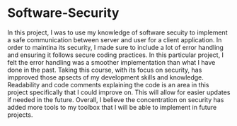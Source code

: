 # Software-Security

In this project, I was to use my knowledge of software secuity to implement a safe communication between server and user for a client application.  In order to maintina its security, I made sure to include a lot of error handling and ensuring it follows secure coding practices.  In this particular project, I felt the error handling was a smoother implementation than what I have done in the past.  Taking this course, with its focus on security, has impproved those apsects of my development skills and knowledge.  Readability and code comments explaining the code is an area in this project specifically that I could improve on.  This will allow for easier updates if needed in the future.  Overall, I believe the concentration on security has added more tools to my toolbox that I will be able to implement in future projects.
